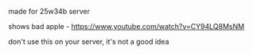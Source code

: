 made for 25w34b server

shows bad apple - https://www.youtube.com/watch?v=CY94LQ8MsNM

don't use this on your server, it's not a good idea
